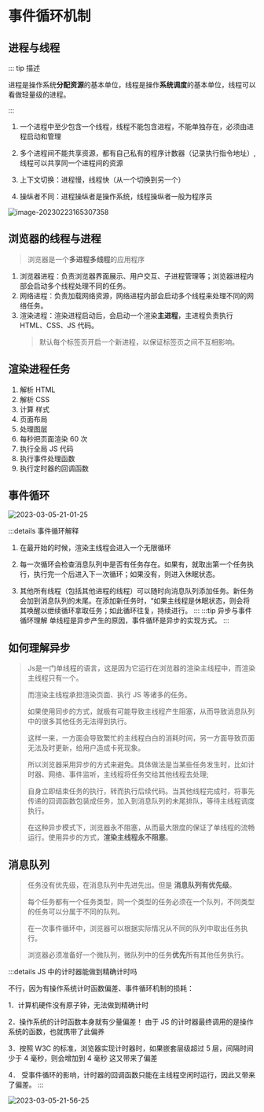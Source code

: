 # 事件循环机制

## 进程与线程

::: tip 描述

进程是操作系统**分配资源**的基本单位，线程是操作**系统调度**的基本单位，线程可以看做轻量级的进程。

:::

1. 一个进程中至少包含一个线程，线程不能包含进程，不能单独存在，必须由进程启动和管理

2. 多个进程间不能共享资源，都有自己私有的程序计数器（记录执行指令地址）,线程可以共享同一个进程间的资源

3. 上下文切换：进程慢，线程快（从一个切换到另一个）

4. 操纵者不同：进程操纵者是操作系统，线程操纵者一般为程序员

![image-20230223165307358](https://zerdocs.oss-cn-shanghai.aliyuncs.com/febasis/202302231653903.png)

## 浏览器的线程与进程

> 浏览器是一个**多进程多线程**的应用程序

1. 浏览器进程：负责浏览器界面展示、用户交互、子进程管理等；浏览器进程内部会启动多个线程处理不同的任务。
2. 网络进程：负责加载网络资源，网络进程内部会启动多个线程来处理不同的网络任务。
3. 渲染进程：渲染进程启动后，会启动一个渲染**主进程**，主进程负责执行 HTML、CSS、JS 代码。
   > 默认每个标签页开启一个新进程，以保证标签页之间不互相影响。

## 渲染进程任务

1. 解析 HTML
2. 解析 CSS
3. 计算 样式
4. 页面布局
5. 处理图层
6. 每秒把页面渲染 60 次
7. 执行全局 JS 代码
8. 执行事件处理函数
9. 执行定时器的回调函数

## 事件循环

![2023-03-05-21-01-25](https://zerdocs.oss-cn-shanghai.aliyuncs.com/febasis/2023-03-05-21-01-25.png)

:::details 事件循环解释

1. 在最开始的时候，渲染主线程会进入一个无限循环

2. 每一次循环会检查消息队列中是否有任务存在。如果有，就取出第一个任务执行，执行完一个后进入下一次循环；如果没有，则进入休眠状态。

3. 其他所有线程（包括其他进程的线程）可以随时向消息队列添加任务。新任务会加到消息队列的未尾。在添加新任务时，“如果主线程是休眠状态，则会将其唤醒以绁续循环拿取任务；如此循环往复，持续进行。
   :::
   :::tip 异步与事件循环理解
   单线程是异步产生的原因，事件循环是异步的实现方式。
   :::

## 如何理解异步

> Js是一门单线程的语言，这是因为它运行在浏览器的渲染主线程中，而渲染主线程只有一个。
>
> 而渲染主线程承担渲染页面、执行 JS 等诸多的任务。
>
> 如果使用同步的方式，就极有可能导致主线程产生阻塞，从而导致消息队列中的很多其他任务无法得到执行。
>
> 这样一来，一方面会导致繁忙的主线程白白的消耗时间，另一方面导致页面无法及时更新，给用户造成卡死现象。
>
> 所以浏览器采用异步的方式来避免。具体做法是当某些任务发生时，比如计时器、网络、事件监听，主线程将任务交给其他线程去处理;
>
> 自身立即结束任务的执行，转而执行后续代码。当其他线程完成时，将事先传递的回调函数包装成任务，加入到消息队列的未尾排队，等待主线程调度执行。
>
> 在这种异步模式下，浏览器永不阻塞，从而最大限度的保证了单线程的流畅运行。使用异步的方式，**渲染主线程永不阻塞**。

## 消息队列

> 任务没有优先级，在消息队列中先进先出。但是 **消息队列有优先级**。
>
> 每个任务都有一个任务类型，同一个类型的任务必须在一个队列，不同类型的任务可以分属于不同的队列。
>
> 在一次事件循环中，浏览器可以根据实际情况从不同的队列中取出任务执行。
>
> 浏览器必须准备好一个微队列，微队列中的任务**优先**所有其他任务执行。

:::details JS 中的计时器能做到精确计时吗

不行，因为有操作系统计时函数偏差、事件循环机制的损耗：

1．计算机硬件没有原子钟，无法做到精确计时

2．操作系统的计时函数本身就有少量偏差！ 由于 JS 的计时器最终调用的是操作系统的函数，也就携带了此偏养

3．按照 W3C 的标准，浏览器实现计时器时，如果嵌套层级超过 5 层，间隔时间少于 4 毫秒，则会增加到 4 毫秒 这又带来了偏差

4． 受事件循环的影响，计时器的回调函数只能在主线程空闲时运行，因此又带来了偏差。
:::

![2023-03-05-21-56-25](https://zerdocs.oss-cn-shanghai.aliyuncs.com/febasis/2023-03-05-21-56-25.png)
